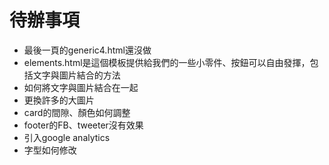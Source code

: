 # 待辦事項
+ 最後一頁的generic4.html還沒做
+ elements.html是這個模板提供給我們的一些小零件、按鈕可以自由發揮，包括文字與圖片結合的方法
+ 如何將文字與圖片結合在一起
+ 更換許多的大圖片
+ card的間隙、顏色如何調整
+ footer的FB、tweeter沒有效果
+ 引入google analytics
+ 字型如何修改
